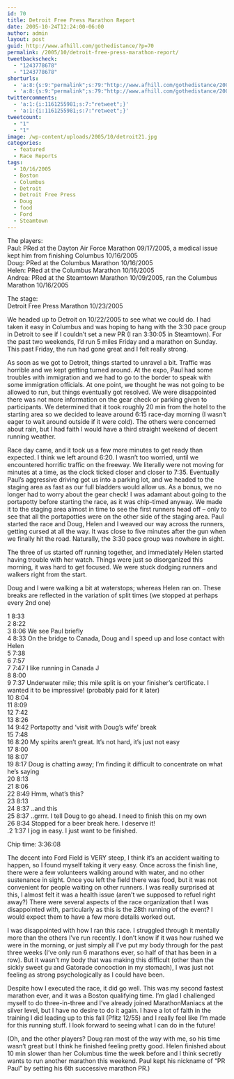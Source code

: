 ```yaml
---
id: 70
title: Detroit Free Press Marathon Report
date: 2005-10-24T12:24:00-06:00
author: admin
layout: post
guid: http://www.afhill.com/gothedistance/?p=70
permalink: /2005/10/detroit-free-press-marathon-report/
tweetbackscheck:
  - "1243778678"
  - "1243778678"
shorturls:
  - 'a:8:{s:9:"permalink";s:79:"http://www.afhill.com/gothedistance/2005/10/detroit-free-press-marathon-report/";s:7:"tinyurl";s:25:"http://tinyurl.com/bbay3k";s:4:"isgd";s:17:"http://is.gd/hmPz";s:5:"bitly";s:18:"http://bit.ly/fPUC";s:5:"snipr";s:22:"http://snipr.com/at2nj";s:5:"snurl";s:22:"http://snurl.com/at2nj";s:7:"snipurl";s:24:"http://snipurl.com/at2nj";s:4:"trim";s:17:"http://tr.im/e7g6";}'
  - 'a:8:{s:9:"permalink";s:79:"http://www.afhill.com/gothedistance/2005/10/detroit-free-press-marathon-report/";s:7:"tinyurl";s:25:"http://tinyurl.com/bbay3k";s:4:"isgd";s:17:"http://is.gd/hmPz";s:5:"bitly";s:18:"http://bit.ly/fPUC";s:5:"snipr";s:22:"http://snipr.com/at2nj";s:5:"snurl";s:22:"http://snurl.com/at2nj";s:7:"snipurl";s:24:"http://snipurl.com/at2nj";s:4:"trim";s:17:"http://tr.im/e7g6";}'
twittercomments:
  - 'a:1:{i:1161255981;s:7:"retweet";}'
  - 'a:1:{i:1161255981;s:7:"retweet";}'
tweetcount:
  - "1"
  - "1"
image: /wp-content/uploads/2005/10/detroit21.jpg
categories:
  - featured
  - Race Reports
tags:
  - 10/16/2005
  - Boston
  - Columbus
  - Detroit
  - Detroit Free Press
  - Doug
  - food
  - Ford
  - Steamtown
---
```

The players:  
Paul: PRed at the Dayton Air Force Marathon 09/17/2005, a medical issue kept him from finishing Columbus 10/16/2005  
Doug: PRed at the Columbus Marathon 10/16/2005  
Helen: PRed at the Columbus Marathon 10/16/2005  
Andrea: PRed at the Steamtown Marathon 10/09/2005, ran the Columbus Marathon 10/16/2005

The stage:  
Detroit Free Press Marathon 10/23/2005

We headed up to Detroit on 10/22/2005 to see what we could do. I had taken it easy in Columbus and was hoping to hang with the 3:30 pace group in Detroit to see if I couldn’t set a new PR (I ran 3:30:05 in Steamtown). For the past two weekends, I’d run 5 miles Friday and a marathon on Sunday. This past Friday, the run had gone great and I felt really strong. 

As soon as we got to Detroit, things started to unravel a bit. Traffic was horrible and we kept getting turned around. At the expo, Paul had some troubles with immigration and we had to go to the border to speak with some immigration officials. At one point, we thought he was not going to be allowed to run, but things eventually got resolved. We were disappointed there was not more information on the gear check or parking given to participants. We determined that it took roughly 20 min from the hotel to the starting area so we decided to leave around 6:15 race-day morning (I wasn’t eager to wait around outside if it were cold). The others were concerned about rain, but I had faith I would have a third straight weekend of decent running weather.

Race day came, and it took us a few more minutes to get ready than expected. I think we left around 6:20. I wasn’t too worried, until we encountered horrific traffic on the freeway. We literally were not moving for minutes at a time, as the clock ticked closer and closer to 7:35. Eventually Paul’s aggressive driving got us into a parking lot, and we headed to the staging area as fast as our full bladders would allow us. As a bonus, we no longer had to worry about the gear check! I was adamant about going to the portapotty before starting the race, as it was chip-timed anyway. We made it to the staging area almost in time to see the first runners head off – only to see that all the portapotties were on the other side of the staging area. Paul started the race and Doug, Helen and I weaved our way across the runners, getting cursed at all the way. It was close to five minutes after the gun when we finally hit the road. Naturally, the 3:30 pace group was nowhere in sight.

The three of us started off running together, and immediately Helen started having trouble with her watch. Things were just so disorganized this morning, it was hard to get focused. We were stuck dodging runners and walkers right from the start. 

Doug and I were walking a bit at waterstops; whereas Helen ran on. These breaks are reflected in the variation of split times (we stopped at perhaps every 2nd one)

1 8:33  
2 8:22  
3 8:06 We see Paul briefly  
4 8:33 On the bridge to Canada, Doug and I speed up and lose contact with Helen  
5 7:38  
6 7:57  
7 7:47 I like running in Canada J  
8 8:00  
9 7:37 Underwater mile; this mile split is on your finisher’s certificate. I wanted it to be impressive! (probably paid for it later)  
10 8:04  
11 8:09  
12 7:42  
13 8:26  
14 9:42 Portapotty and ‘visit with Doug’s wife’ break  
15 7:48  
16 8:20 My spirits aren’t great. It’s not hard, it’s just not easy  
17 8:00  
18 8:07  
19 8:17 Doug is chatting away; I’m finding it difficult to concentrate on what he’s saying  
20 8:13  
21 8:06  
22 8:49 Hmm, what’s this?  
23 8:13  
24 8:37 ..and this  
25 8:37 ..grrrr. I tell Doug to go ahead. I need to finish this on my own  
26 8:34 Stopped for a beer break here. I deserve it!  
.2 1:37 I jog in easy. I just want to be finished.

Chip time: 3:36:08

The decent into Ford Field is VERY steep, I think it’s an accident waiting to happen, so I found myself taking it very easy. Once across the finish line, there were a few volunteers walking around with water, and no other sustenance in sight. Once you left the field there was food, but it was not convenient for people waiting on other runners. I was really surprised at this, I almost felt it was a health issue (aren’t we supposed to refuel right away?) There were several aspects of the race organization that I was disappointed with, particularly as this is the 28th running of the event? I would expect them to have a few more details worked out.

I was disappointed with how I ran this race. I struggled through it mentally more than the others I’ve run recently. I don’t know if it was how rushed we were in the morning, or just simply all I’ve put my body through for the past three weeks (I’ve only run 6 marathons ever, so half of that has been in a row). But it wasn’t my body that was making this difficult (other than the sickly sweet gu and Gatorade concoction in my stomach), I was just not feeling as strong psychologically as I could have been.

Despite how I executed the race, it did go well. This was my second fastest marathon ever, and it was a Boston qualifying time. I’m glad I challenged myself to do three-in-three and I’ve already joined MarathonManiacs at the silver level, but I have no desire to do it again. I have a lot of faith in the training I did leading up to this fall (Pfitz 12/55) and I really feel like I’m made for this running stuff. I look forward to seeing what I can do in the future!

(Oh, and the other players? Doug ran most of the way with me, so his time wasn’t great but I think he finished feeling pretty good. Helen finished about 10 min slower than her Columbus time the week before and I think secretly wants to run another marathon this weekend. Paul kept his nickname of “PR Paul” by setting his 6th successive marathon PR.)